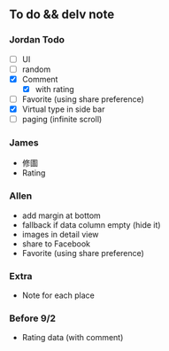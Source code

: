 ## To do && delv note
### Jordan Todo
* [ ] UI
* [ ] random
* [x] Comment
  * [x] with rating
* [ ] Favorite  (using share preference)
* [x] Virtual type in side bar
* [ ] paging (infinite scroll)

### James
* 修圖
* Rating

### Allen
* add margin at bottom
* fallback if data column empty (hide it)
* images in detail view
* share to Facebook
* Favorite  (using share preference)

### Extra
* Note for each place

### Before 9/2
* Rating data (with comment)

